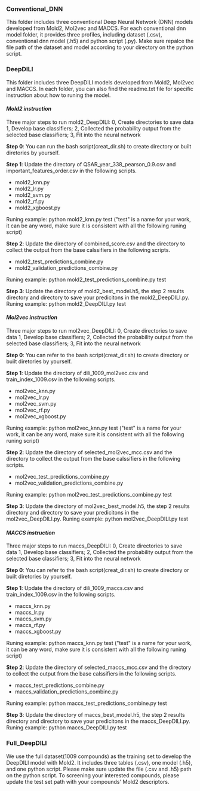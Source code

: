 ### Conventional_DNN
This folder includes three conventional Deep Neural Network (DNN) models developed from Mold2, Mol2vec and MACCS. For each conventional dnn model folder, it provides three profiles, including dataset (.csv), conventional dnn model (.h5) and python script (.py). Make sure repalce the file path of the dataset and model according to your directory on the python script.   

### DeepDILI
This folder includes three DeepDILI models developed from Mold2, Mol2vec and MACCS. In each folder, you can also find the readme.txt file for specific instruction about how to runing the model. 
#### ***Mold2 instruction***
Three major steps to run mold2_DeepDILI:
0, Create directories to save data
1, Develop base classifiers;
2, Collected the probability output from the selected base classifiers;
3, Fit into the neural network

**Step 0**:
You can run the bash script(creat_dir.sh) to create directory or built diretories by yourself.

**Step 1**: 
Update the directory of QSAR_year_338_pearson_0.9.csv and important_features_order.csv in the following scripts. 
* mold2_knn.py 
* mold2_lr.py
* mold2_svm.py
* mold2_rf.py
* mold2_xgboost.py

Runing example: python mold2_knn.py test ("test" is a name for your work, it can be any word, make sure it is consistent with all the following runing script)

**Step 2**:
Update the directory of combined_score.csv and the directory to collect the output from the base calssifiers in the following scripts.
- mold2_test_predictions_combine.py
- mold2_validation_predictions_combine.py 

Runing example: python mold2_test_predictions_combine.py test

**Step 3**:
Update the directory of mold2_best_model.h5, the step 2 results directory and directory to save your predicitons in the mold2_DeepDILI.py. 
Runing example: python mold2_DeepDILI.py test

#### ***Mol2vec instruction***
Three major steps to run mol2vec_DeepDILI:
0, Create directories to save data
1, Develop base classifiers;
2, Collected the probability output from the selected base classifiers;
3, Fit into the neural network

**Step 0**:
You can refer to the bash script(creat_dir.sh) to create directory or built diretories by yourself.

**Step 1**: 
Update the directory of dili_1009_mol2vec.csv and train_index_1009.csv in the following scripts. 
- mol2vec_knn.py 
- mol2vec_lr.py
- mol2vec_svm.py
- mol2vec_rf.py
- mol2vec_xgboost.py

Runing example: python mol2vec_knn.py test ("test" is a name for your work, it can be any word, make sure it is consistent with all the following runing script)

**Step 2**:
Update the directory of selected_mol2vec_mcc.csv and the directory to collect the output from the base calssifiers in the following scripts.
- mol2vec_test_predictions_combine.py
- mol2vec_validation_predictions_combine.py 

Runing example: python mol2vec_test_predictions_combine.py test

**Step 3**:
Update the directory of mol2vec_best_model.h5, the step 2 results directory and directory to save your predicitons in the mol2vec_DeepDILI.py. 
Runing example: python mol2vec_DeepDILI.py test

#### ***MACCS instruction***
Three major steps to run maccs_DeepDILI:
0, Create directories to save data
1, Develop base classifiers;
2, Collected the probability output from the selected base classifiers;
3, Fit into the neural network

**Step 0**:
You can refer to the bash script(creat_dir.sh) to create directory or built diretories by yourself.

**Step 1**: 
Update the directory of dili_1009_maccs.csv and train_index_1009.csv in the following scripts. 
- maccs_knn.py 
- maccs_lr.py
- maccs_svm.py
- maccs_rf.py
- maccs_xgboost.py

Runing example: python maccs_knn.py test ("test" is a name for your work, it can be any word, make sure it is consistent with all the following runing script)

**Step 2**:
Update the directory of selected_maccs_mcc.csv and the directory to collect the output from the base calssifiers in the following scripts.
- maccs_test_predictions_combine.py
- maccs_validation_predictions_combine.py 

Runing example: python maccs_test_predictions_combine.py test

**Step 3**:
Update the directory of maccs_best_model.h5, the step 2 results directory and directory to save your predicitons in the maccs_DeepDILI.py. 
Runing example: python maccs_DeepDILI.py test


### Full_DeepDILI
We use the full dataset(1009 compounds) as the training set to develop the DeepDILI model with Mold2. It includes three tables (.csv), one model (.h5), and one python script. Please make sure update the file (.csv and .h5) path on the python script. To screening your interested compounds, please update the test set path with your compounds' Mold2 descriptors.
